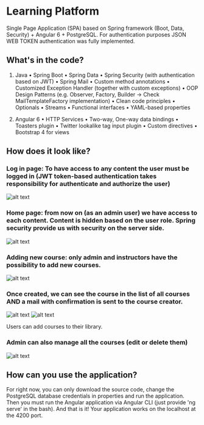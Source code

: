 # Learning Platform
Single Page Application (SPA) based on Spring framework (Boot, Data, Security) + Angular 6 + PostgreSQL. For authentication purposes JSON WEB TOKEN authentication was fully implemented.

## What's in the code?
1.	Java
•	Spring Boot
•	Spring Data
•	Spring Security (with authentication based on JWT)
•	Spring Mail
•	Custom method annotations 
•	Customized Exception Handler (together with custom exceptions)
•	OOP Design Patterns (e.g. Observer, Factory, Builder  -> Check MailTemplateFactory implementation)
•	Clean code principles
•	Optionals
•	Streams
•	Functional interfaces
•	YAML-based properties

2.	Angular 6
•	HTTP Services
•	Two-way, One-way data bindings
•	Toasters plugin
•	Twitter lookalike tag input plugin
•	Custom directives
•	Bootstrap 4 for views

## How does it look like?
### Log in page: To have access to any content the user must be logged in (JWT token-based authentication takes responsibility for authenticate and authorize the user)
![alt text](https://i.imgur.com/b6HOZVe.png)

### Home page: from now on (as an admin user) we have access to each content. Content is hidden based on the user role. Spring security provide us with security on the server side. 
![alt text](https://i.imgur.com/z1r3xxx.png)

### Adding new course: only admin and instructors have the possibility to add new courses. 
![alt text](https://i.imgur.com/8C77Jf3.png)

### Once created, we can see the course in the list of all courses AND a mail with confirmation is sent to the course creator.
![alt text](https://i.imgur.com/akQrYxc.png)
![alt text](https://i.imgur.com/QVMzm2c.png)

Users can add courses to their library.

### Admin can also manage all the courses (edit or delete them)
![alt text](https://i.imgur.com/CIgR14u.png)

## How can you use the application?
For right now, you can only download the source code, change the PostgreSQL database credentials in properties and run the application.
Then you must run the Angular application via Angular CLI (just provide 'ng serve' in the bash). And that is it! Your application works on the localhost at the 4200 port.


